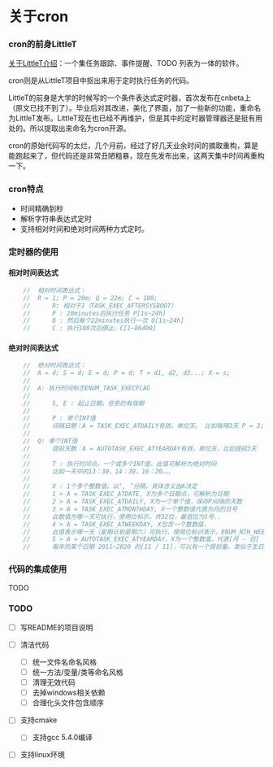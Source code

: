 # 关于cron

### cron的前身LittleT
[关于LittleT介绍](https://www.appinn.com/littlet/)：一个集任务跟踪、事件提醒、TODO 列表为一体的软件。

cron则是从LittleT项目中抠出来用于定时执行任务的代码。

LittleT的前身是大学的时候写的一个条件表达式定时器，首次发布在cnbeta上（原文已找不到了）。毕业后对其改进，美化了界面，加了一些新的功能，重命名为LittleT发布。LittleT现在也已经不再维护，但是其中的定时器管理器还是挺有用处的。所以提取出来命名为cron开源。

cron的原始代码写的太烂，几个月前，经过了好几天业余时间的摘取重构，算是能跑起来了，但代码还是非常丑陋粗暴，现在先发布出来，这两天集中时间再重构一下。


### cron特点
- 时间精确到秒
- 解析字符串表达式定时
- 支持相对时间和绝对时间两种方式定时。

### 定时器的使用
#### 相对时间表达式
```cpp
    //  相对时间表达式：
    //	R = 1; P = 20m; Q = 22m; C = 100;
    //		R: 相对于1（TASK_EXEC_AFTERSYSBOOT）
    //  	P : 20minutes后执行任务 P[1s~24h]
    //  	Q : 然后每个22minutes执行一次 Q[1s~24h]
    //  	C : 执行100次后停止，C[1~86400]
```

#### 绝对时间表达式
```cpp
    //  绝对时间表达式：
    //  A = d; S = d; E = d; P = d; T = d1, d2, d3...; X = s;
    //
    //  A: 执行时间标志ENUM_TASK_EXECFLAG
    //
    //  	S, E : 起止日期，任务的有效期
    //
    //  	P : 单个INT值
    //  	间隔日期：A = TASK_EXEC_ATDAILY有效，单位天。 比如每隔3天 P = 3;
    //
    //  Q: 单个INT值
    //  	提前天数：A = AUTOTASK_EXEC_ATYEARDAY有效，单位天，比如提前3天
    //
    //  	T : 执行时间点，一个或多个INT值，此值可解析为绝对时间
    //  	比如一天中的13：30，14：30，16：20。。。
    //
    //  	X : 1个多个整数值，以‘, ’分隔，具体含义由A决定
    //  	1 > A = TASK_EXEC_ATDATE, X为多个日期点，可解析为日期
    //  	2 > A = TASK_EXEC_ATDAILY, X为一个单个值，保存P间隔的天数
    //  	3 > A = TASK_EXEC_ATMONTHDAY, X一个整数值代表为月的日号
    //  	此数值为哪一天可执行，使用位标示，共32位，最低位为1号..
    //  	4 > A = TASK_EXEC_ATWEEKDAY, X包含一个整数值，
    //  	此值表示哪一天（星期日到星期六）可执行，使用位标识表示，ENUM_NTH_WEEKDAY
    //  	5 > A = AUTOTASK_EXEC_ATYEARDAY，X为一个整数值，代表[月 - 日]
    //  	每年的某个日期 2011~2020 的[11 / 11]，可以有一个提前量。类似于生日提醒
```

### 代码的集成使用
TODO

### TODO
- [ ] 写README的项目说明
- [ ] 清洁代码
    - [ ] 统一文件名命名风格
    - [ ] 统一方法/变量/类等命名风格
    - [ ] 清理无效代码
    - [ ] 去掉windows相关依赖
    - [ ] 合理化头文件包含顺序
- [ ] 支持cmake
    - [ ] 支持gcc 5.4.0编译
- [ ] 支持linux环境

